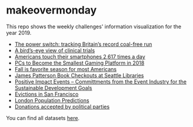 # makeovermonday
This repo shows the weekly challenges' information visualization for the year 2019.

- [The power switch: tracking Britain’s record coal-free run](https://github.com/npaganini/infovis/blob/master/makeovermonday/week32/Screen%20Shot%202019-08-13%20at%2012.11.07.png)
- [A bird’s-eye view of clinical trials](https://github.com/npaganini/infovis/blob/master/makeovermonday/week33/Screen%20Shot%202019-08-20%20at%2010.57.06.png)
- [Americans touch their smartphones 2,617 times a day](https://github.com/npaganini/infovis/blob/master/makeovermonday/week34/Screen%20Shot%202019-08-27%20at%2011.10.53.png)
- [PCs to Become the Smallest Gaming Platform in 2018](https://github.com/npaganini/infovis/blob/master/makeovermonday/week35/Screen%20Shot%202019-10-12%20at%2015.57.44.png)
- [Fall is favorite season for most Americans](https://github.com/npaganini/infovis/blob/master/makeovermonday/week36/Screen%20Shot%202019-10-12%20at%2016.12.12.png)
- [James Patterson Book Checkouts at Seattle Libraries](https://github.com/npaganini/infovis/blob/master/makeovermonday/week37/Screen%20Shot%202019-10-12%20at%2016.59.22.png)
- [Positive Impact Events – Committments from the Event Industry for the Sustainable Development Goals](https://github.com/npaganini/infovis/blob/master/makeovermonday/week38/Screen%20Shot%202019-10-12%20at%2017.49.24.png)
- [Evictions in San Francisco](https://github.com/npaganini/infovis/blob/master/makeovermonday/week39/Screen%20Shot%202019-10-13%20at%2019.53.49.png)
- [London Population Predictions](https://github.com/npaganini/infovis/blob/master/makeovermonday/week40/Screen%20Shot%202019-10-13%20at%2020.57.19.png)
- [Donations accepted by political parties](https://github.com/npaganini/infovis/blob/master/makeovermonday/week41/Screen%20Shot%202019-10-13%20at%2021.40.42.png)

You can find all datasets [here](https://www.makeovermonday.co.uk/data/data-sets-2019/).